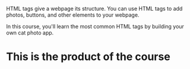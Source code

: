 HTML tags give a webpage its structure. You can use HTML tags to add photos, buttons, and other elements to your webpage.

In this course, you'll learn the most common HTML tags by building your own cat photo app.

# This is the product of the course